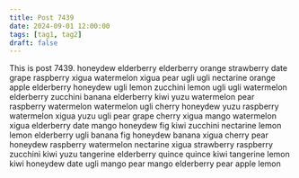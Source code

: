 ```yaml
---
title: Post 7439
date: 2024-09-01 12:00:00
tags: [tag1, tag2]
draft: false
---
```

This is post 7439.
honeydew
elderberry
elderberry
orange
strawberry
date
grape
raspberry
xigua
watermelon
xigua
pear
ugli
ugli
nectarine
orange
apple
elderberry
honeydew
ugli
lemon
zucchini
lemon
ugli
ugli
watermelon
elderberry
zucchini
banana
elderberry
kiwi
yuzu
watermelon
pear
raspberry
watermelon
watermelon
ugli
cherry
honeydew
yuzu
raspberry
watermelon
xigua
yuzu
ugli
pear
grape
cherry
xigua
mango
watermelon
xigua
elderberry
date
mango
honeydew
fig
kiwi
zucchini
nectarine
lemon
lemon
elderberry
ugli
banana
fig
honeydew
banana
xigua
cherry
pear
honeydew
raspberry
watermelon
nectarine
xigua
strawberry
raspberry
zucchini
kiwi
yuzu
tangerine
elderberry
quince
quince
kiwi
tangerine
lemon
kiwi
honeydew
date
ugli
mango
pear
mango
elderberry
pear
apple
lemon
